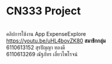 # CN333 Project
<br>คลิปการใช้งาน App ExpenseExplore
<br>https://youtu.be/uHL4bovZK80
<b>สมาชิกกลุ่ม</b>
<br>6110613152  สุรปัญญา ทองดี 
<br>6110613269  ณัฐภัทร เลี่ยวไพโรจน์
